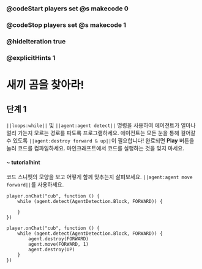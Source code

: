### @codeStart players set @s makecode 0
### @codeStop players set @s makecode 1

### @hideIteration true 
### @explicitHints 1


# 새끼 곰을 찾아라!

## 단계 1
``||loops:while||`` 및 ``||agent:agent detect||`` 명령을 사용하여 에이전트가 얼마나 멀리 가는지 모르는 경로를 파도록 프로그램하세요. 에이전트는 모든 눈을 통해 걸어갈 수 있도록 ``||agent:destroy forward & up||``이 필요합니다! 완료되면 **Play** 버튼을 눌러 코드를 컴파일하세요. 마인크래프트에서 코드를 실행하는 것을 잊지 마세요.

#### ~ tutorialhint 
코드 스니펫의 모양을 보고 어떻게 함께 맞추는지 살펴보세요. ``||agent:agent move forward||``를 사용하세요.

```template
player.onChat("cub", function () {
    while (agent.detect(AgentDetection.Block, FORWARD)) {
    	
    }
})
```

```ghost
player.onChat("cub", function () {
    while (agent.detect(AgentDetection.Block, FORWARD)) {
        agent.destroy(FORWARD)
        agent.move(FORWARD, 1)
        agent.destroy(UP)
    }
})

```
